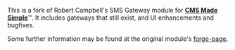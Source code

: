 This is a fork of Robert Campbell's SMS Gateway module for <a href="http://www.cmsmadesimple.org"><strong>CMS Made Simple</strong></a>&#8482;. It includes gateways that still exist, and UI enhancements and bugfixes.

Some further information may be found at the original module's <a href="http://dev.cmsmadesimple.org/projects/cgsms">forge-page</a>.
